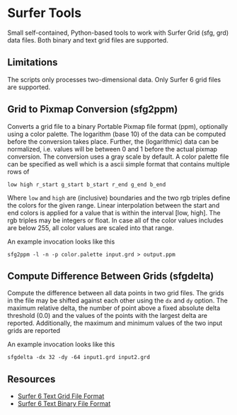 # Surfer Tools

Small self-contained, Python-based tools to work with Surfer Grid (sfg, grd) data files.
Both binary and text grid files are supported.

## Limitations

The scripts only processes two-dimensional data.
Only Surfer 6 grid files are supported.

## Grid to Pixmap Conversion (sfg2ppm)

Converts a grid file to a binary Portable Pixmap file format (ppm), optionally using a color palette.
The logarithm (base 10) of the data can be computed before the conversion takes place.
Further, the (logarithmic) data can be normalized, i.e. values will be between 0 and 1 before the actual pixmap conversion.
The conversion uses a gray scale by default.
A color palette file can be specified as well which is a ascii simple format that contains multiple rows of

```
low high r_start g_start b_start r_end g_end b_end
```

Where `low` and `high` are (inclusive) boundaries and the two rgb triples define the colors for the given range.
Linear interpolation between the start and end colors is applied for a value that is within the interval [low, high].
The rgb triples may be integers or float.
In case all of the color values includes are below 255, all color values are scaled into that range.

An example invocation looks like this

```
sfg2ppm -l -n -p color.palette input.grd > output.ppm
```

## Compute Difference Between Grids (sfgdelta)

Compute the difference between all data points in two grid files.
The grids in the file may be shifted against each other using the `dx` and `dy` option.
The maximum relative delta, the number of point above a fixed absolute delta threshold (0.0) and the values of the points with the largest delta are reported.
Additionally, the maximum and minimum values of the two input grids are reported

An example invocation looks like this

```
sfgdelta -dx 32 -dy -64 input1.grd input2.grd
```

## Resources

- [Surfer 6 Text Grid File Format](https://surferhelp.goldensoftware.com/topics/ascii_grid_file_format.htm)
- [Surfer 6 Text Binary File Format](https://surferhelp.goldensoftware.com/topics/surfer_6_grid_file_format.htm)
